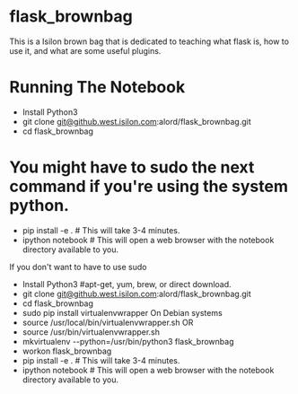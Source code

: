 flask_brownbag
==============

This is a Isilon brown bag that is dedicated to teaching what flask is, how to use it, and what are some useful plugins.

Running The Notebook
===================
* Install Python3
* git clone git@github.west.isilon.com:alord/flask_brownbag.git
* cd flask_brownbag
# You might have to sudo the next command if you're using the system python.
* pip install -e . # This will take 3-4 minutes.
* ipython notebook # This will open a web browser with the notebook directory available to you.

If you don't want to have to use sudo

* Install Python3 #apt-get, yum, brew, or direct download.
* git clone git@github.west.isilon.com:alord/flask_brownbag.git
* cd flask_brownbag
* sudo pip install virtualenvwrapper
On Debian systems
* source /usr/local/bin/virtualenvwrapper.sh
OR
* source /usr/bin/virtualenvwrapper.sh
* mkvirtualenv --python=/usr/bin/python3 flask_brownbag
* workon flask_brownbag
* pip install -e . # This will take 3-4 minutes.
* ipython notebook # This will open a web browser with the notebook directory available to you.

